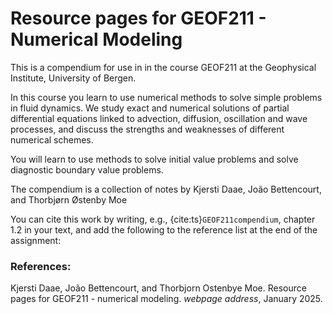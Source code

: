 # Resource pages for GEOF211 - Numerical Modeling

This is a compendium for use in in the course GEOF211 at the Geophysical Institute, University of Bergen. 

In this course you learn to use numerical methods to solve simple problems in fluid dynamics. We study exact and numerical solutions of partial differential equations linked to advection, diffusion, oscillation and wave processes, and discuss the strengths and weaknesses of different numerical schemes.

You will learn to use methods to solve initial value problems and solve diagnostic boundary value problems.

The compendium is a collection of notes by Kjersti Daae, João Bettencourt, and Thorbjørn Østenby Moe

You can cite this work by writing, e.g., {cite:ts}`GEOF211compendium`, chapter 1.2  in your text, and add the following to the reference list at the end of the assignment:


### References:

Kjersti Daae, João Bettencourt, and Thorbjorn Ostenbye Moe. Resource pages for GEOF211 - numerical modeling. _webpage address_, January 2025.

```{tableofcontents}
```
